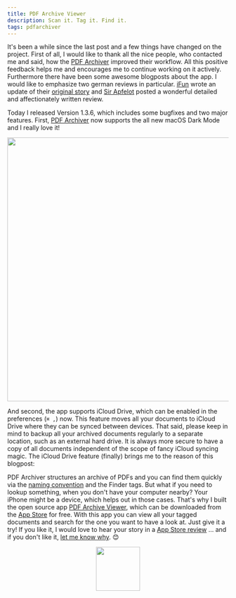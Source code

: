 ```yaml
---
title: PDF Archive Viewer
description: Scan it. Tag it. Find it.
tags: pdfarchiver
---
```


It's been a while since the last post and a few things have changed on the project.
First of all, I would like to thank all the nice people, who contacted me and said, how the [PDF Archiver](https://github.com/JulianKahnert/PDF-Archiver) improved their workflow.
All this positive feedback helps me and encourages me to continue working on it actively.
Furthermore there have been some awesome blogposts about the app.
I would like to emphasize two german reviews in particular.
[iFun](https://www.ifun.de/pdf-archiver-deutlich-verbessert-und-mit-symbolischem-abo-preis-124604/) wrote an update of their [original story](https://www.ifun.de/pdf-archiver-open-source-projekt-zur-langzeit-archivierung-119547/) and [Sir Apfelot](https://www.sir-apfelot.de/pdf-archiver-22021/) posted a wonderful detailed and affectionately written review.

Today I released Version 1.3.6, which includes some bugfixes and two major features.
First, [PDF Archiver](https://github.com/JulianKahnert/PDF-Archiver) now supports the all new macOS Dark Mode and I really love it!
<p align="center">
<a href="https://apps.apple.com/de/app/pdf-archiver/id1352719750?mt=12">
  <img src="/img/PDFArchiver-DarkMode.png" width="600px">
</a>
</p>

And second, the app supports iCloud Drive, which can be enabled in the preferences (`⌘ ,`) now.
This feature moves all your documents to iCloud Drive where they can be synced between devices.
That said, please keep in mind to backup all your archived documents regularly to a separate location, such as an external hard drive.
It is always more secure to have a copy of all documents independent of the scope of fancy iCloud syncing magic.
The iCloud Drive feature (finally) brings me to the reason of this blogpost:

PDF Archiver structures an archive of PDFs and you can find them quickly via the [naming convention](https://github.com/pdf-Archiver/pdf-archiver#scroll-convention) and the Finder tags.
But what if you need to lookup something, when you don't have your computer nearby?
Your iPhone might be a device, which helps out in those cases.
That's why I built the open source app [PDF Archive Viewer](https://github.com/PDF-Archiver/PDF-Archive-Viewer), which can be downloaded from the [App Store](https://apps.apple.com/de/app/pdf-archiver/id1352719750?mt=12) for free.
With this app you can view all your tagged documents and search for the one you want to have a look at.
Just give it a try! If you like it, I would love to hear your story in a [App Store review](https://apps.apple.com/app/id1433801905?action=write-review) ... and if you don't like it, [let me know why](mailto:mail@pdf-archiver.io). 😊

<p align="center">
<a href="https://apps.apple.com/app/pdf-archiver/id1433801905?mt=12&app=apps" target="itunes_store">
  <img src="/img/AppIcon-PDFArchiveViewer.svg" width="100px">
</a>
<br><br>
<a href="https://apps.apple.com/app/pdf-archiver/id1433801905?mt=8&app=apps" style="display:inline-block;overflow:hidden;background:url(https://linkmaker.itunes.apple.com/assets/shared/badges/en-us/appstore-lrg.svg) no-repeat;width:135px;height:40px;"></a>
</p>

